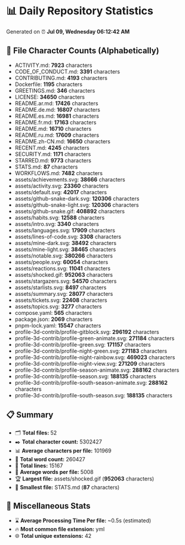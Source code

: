 # 📊 Daily Repository Statistics
Generated on ⏰ **Jul 09, Wednesday 06:12:42 AM**

## 📂 File Character Counts (Alphabetically)
- ACTIVITY.md: **7923** characters
- CODE_OF_CONDUCT.md: **3391** characters
- CONTRIBUTING.md: **4193** characters
- Dockerfile: **1195** characters
- GREETINGS.md: **346** characters
- LICENSE: **34650** characters
- README.ar.md: **17426** characters
- README.de.md: **16807** characters
- README.es.md: **16981** characters
- README.fr.md: **17163** characters
- README.md: **16710** characters
- README.ru.md: **17609** characters
- README.zh-CN.md: **16650** characters
- RECENT.md: **4245** characters
- SECURITY.md: **1171** characters
- STARRED.md: **9773** characters
- STATS.md: **87** characters
- WORKFLOWS.md: **7482** characters
- assets/achievements.svg: **38666** characters
- assets/activity.svg: **23360** characters
- assets/default.svg: **42017** characters
- assets/github-snake-dark.svg: **120306** characters
- assets/github-snake-light.svg: **120306** characters
- assets/github-snake.gif: **408892** characters
- assets/habits.svg: **12588** characters
- assets/intro.svg: **3340** characters
- assets/languages.svg: **17909** characters
- assets/lines-of-code.svg: **3308** characters
- assets/mine-dark.svg: **38492** characters
- assets/mine-light.svg: **38465** characters
- assets/notable.svg: **380266** characters
- assets/people.svg: **60054** characters
- assets/reactions.svg: **11041** characters
- assets/shocked.gif: **952063** characters
- assets/stargazers.svg: **54570** characters
- assets/starlists.svg: **8497** characters
- assets/summary.svg: **28077** characters
- assets/tickets.svg: **22408** characters
- assets/topics.svg: **3277** characters
- compose.yaml: **565** characters
- package.json: **2069** characters
- pnpm-lock.yaml: **15547** characters
- profile-3d-contrib/profile-gitblock.svg: **296192** characters
- profile-3d-contrib/profile-green-animate.svg: **271184** characters
- profile-3d-contrib/profile-green.svg: **171157** characters
- profile-3d-contrib/profile-night-green.svg: **271183** characters
- profile-3d-contrib/profile-night-rainbow.svg: **469023** characters
- profile-3d-contrib/profile-night-view.svg: **271209** characters
- profile-3d-contrib/profile-season-animate.svg: **288162** characters
- profile-3d-contrib/profile-season.svg: **188135** characters
- profile-3d-contrib/profile-south-season-animate.svg: **288162** characters
- profile-3d-contrib/profile-south-season.svg: **188135** characters

## 📋 Summary
- 🗂️ **Total files:** 52
- ✒️ **Total character count:** 5302427
- 📊 **Average characters per file:** 101969
- 📝 **Total word count:** 260427
- 🧾 **Total lines:** 15167
- 📐 **Average words per file:** 5008
- 🏆 **Largest file:** assets/shocked.gif (**952063** characters)
- 🥉 **Smallest file:** STATS.md (**87** characters)

## 🌟 Miscellaneous Stats
- ⌛ **Average Processing Time Per file:** ~0.5s (estimated)
- 🔥 **Most common file extension:** yml
- 🌐 **Total unique extensions:** 42
